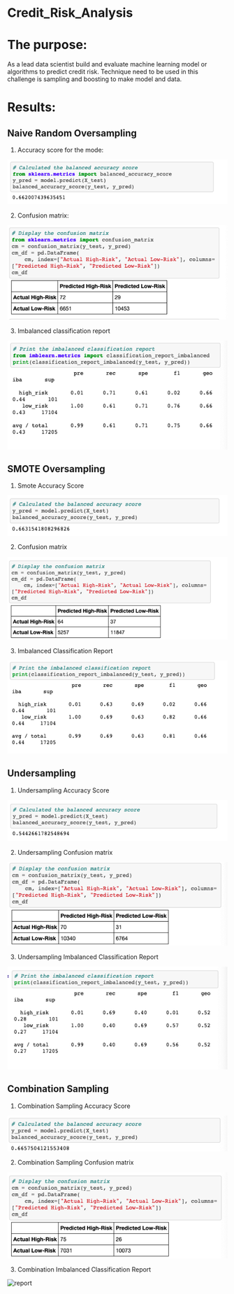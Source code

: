 # Credit_Risk_Analysis

# The purpose: 
As a lead data scientist build and evaluate machine learning model or algorithms to predict credit risk. Technique need to be used in this challenge is sampling and boosting to make model and data.

# Results:

## Naive Random Oversampling

1. Accuracy score for the mode:

![score](resources/NR_accuracy_score.png)

2. Confusion matrix:

![matrix](resources/NR_confusion_matrix.png)


3.  Imbalanced classification report

![report](resources/NR_imbalanced_classification_report.png)

## SMOTE Oversampling
1. Smote Accuracy Score

![score](resources/smote_accuracy_score.png)

2. Confusion matrix

![matrix](resources/smote_confusion_matrix.png)

3. Imbalanced Classification Report

![report](resources/smote_imbalanced_classification_report.png)

## Undersampling
1. Undersampling Accuracy Score

![score](resources/undersampling_accracy_score.png)

2. Undersampling Confusion matrix

![matrix](resources/undersampling_confusion_matrix.png)


3. Undersampling Imbalanced Classification Report

![report](resources/Undersampling_Imbalanced_Classification_Report.png)


## Combination Sampling 

1. Combination Sampling Accuracy Score

![score](resources/Combination_Sampling_Accuracy_Score.png)

2. Combination Sampling Confusion matrix

![matrix](resources/Combination_Sampling_Confusion_matrix.png)


3. Combination Imbalanced Classification Report

![report](resources/Combination_mbalanced_Classification_Reportg.pn)




